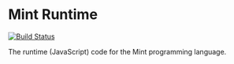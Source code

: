 # Mint Runtime
[![Build Status](https://travis-ci.org/mint-lang/mint-runtime.svg?branch=master)](https://travis-ci.org/mint-lang/mint-runtime)

The runtime (JavaScript) code for the Mint programming language.
